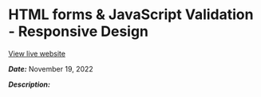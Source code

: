 # HTML forms & JavaScript Validation - Responsive Design

[View live website](https://quendp.github.io/html-forms/)

**_Date:_** November 19, 2022

**_Description:_** 